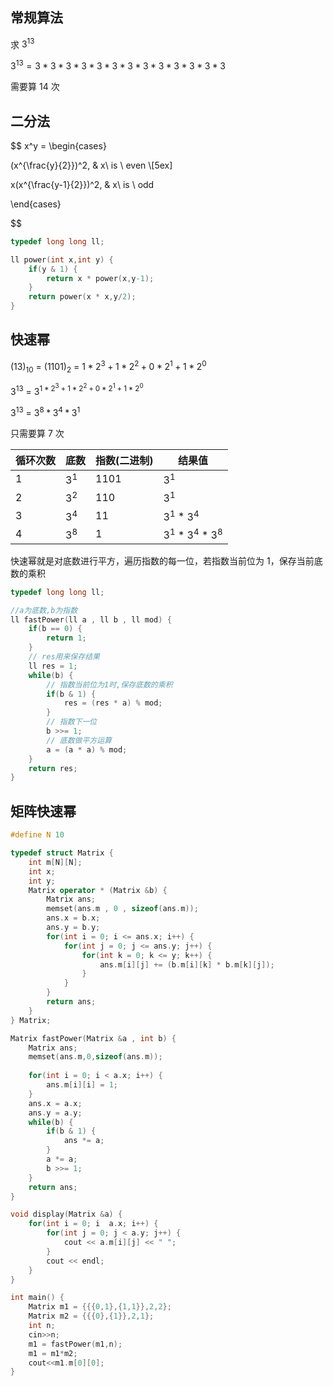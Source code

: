 <!--
 * @Description: 
 * @Version: 1.0
 * @Autor: DaLao
 * @Email: dalao_li@163.com
 * @Date: 2021-01-16 17:59:35
 * @LastEditors: DaLao
 * @LastEditTime: 2021-12-01 19:53:33
-->

## 常规算法

求 $3^{13}$

$3^{13}=3*3*3*3*3*3*3*3*3*3*3*3*3$

需要算 $14$ 次

## 二分法

$$
x^y = 
\begin{cases}

(x^{\frac{y}{2}})^2, & x\ is \ even \\[5ex]

x(x^{\frac{y-1}{2}})^2, & x\ is \ odd

\end{cases}

$$

```c
typedef long long ll;

ll power(int x,int y) {
	if(y & 1) {
		return x * power(x,y-1);
	}
	return power(x * x,y/2);
}
```

## 快速幂

$(13)_{10}$ = $(1101)_2$ = $1*2^3+1*2^2+0*2^1+1*2^0$

$3^{13}$ = $3^{1 * 2^3 +1 * 2^2 + 0 * 2^1 + 1 * 2^0}$

$3^{13}$ = $3^8*3^4*3^1$

只需要算 $7$ 次

| 循环次数 | 底数  | 指数(二进制) | 结果值                 |
| -------- | ----- | ------------ | ---------------------- |
| $1$      | $3^1$ | $1101$       | $3^1$                  |
| $2$      | $3^2$ | $110$        | $3^1$                  |
| $3$      | $3^4$ | $11$         | $3^1$ *  $3^4$         |
| $4$      | $3^8$ | $1$          | $3^1$ *  $3^4$ * $3^8$ |

快速幂就是对底数进行平方，遍历指数的每一位，若指数当前位为 1，保存当前底数的乘积

```c++
typedef long long ll;

//a为底数,b为指数
ll fastPower(ll a , ll b , ll mod) {
	if(b == 0) {
		return 1;
	}
	// res用来保存结果
	ll res = 1;
	while(b) {
		// 指数当前位为1时,保存底数的乘积
		if(b & 1) {
			res = (res * a) % mod;
		}
		// 指数下一位
		b >>= 1;
		// 底数做平方运算
		a = (a * a) % mod;
	}
	return res;
}
```

## 矩阵快速幂

```c++
#define N 10

typedef struct Matrix {
	int m[N][N];
	int x;  
	int y;  
	Matrix operator * (Matrix &b) {
		Matrix ans;
		memset(ans.m , 0 , sizeof(ans.m));
		ans.x = b.x;
		ans.y = b.y;
		for(int i = 0; i <= ans.x; i++) {
			for(int j = 0; j <= ans.y; j++) {
				for(int k = 0; k <= y; k++) {
					ans.m[i][j] += (b.m[i][k] * b.m[k][j]);
				}
			}
		}
		return ans;
	}
} Matrix;

Matrix fastPower(Matrix &a , int b) {
	Matrix ans;
	memset(ans.m,0,sizeof(ans.m));
	
	for(int i = 0; i < a.x; i++) {
		ans.m[i][i] = 1;
	}
	ans.x = a.x;
	ans.y = a.y;
	while(b) {
		if(b & 1) {
			ans *= a;
		}
		a *= a;
		b >>= 1;
	}
	return ans;
}

void display(Matrix &a) {
	for(int i = 0; i  a.x; i++) {
		for(int j = 0; j < a.y; j++) {
			cout << a.m[i][j] << " ";
		}
		cout << endl;
	}
}

int main() {
	Matrix m1 = {{{0,1},{1,1}},2,2};
	Matrix m2 = {{{0},{1}},2,1};
	int n;
	cin>>n;
	m1 = fastPower(m1,n);
	m1 = m1*m2;
	cout<<m1.m[0][0];
}
```